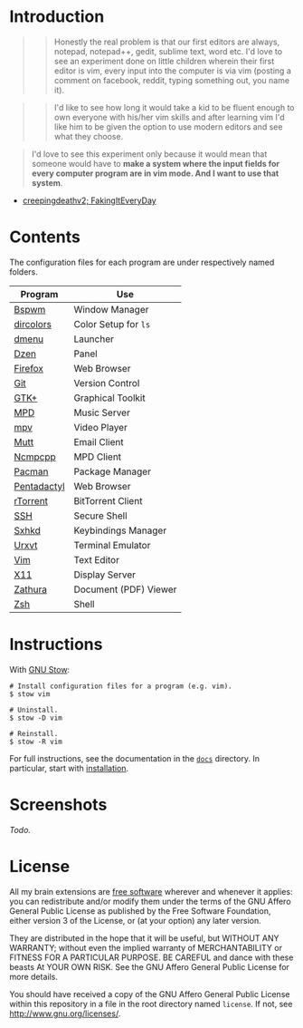 # Introduction

>> Honestly the real problem is that our first editors are always, notepad,
>> notepad++, gedit, sublime text, word etc. I'd love to see an experiment done
>> on little children wherein their first editor is vim, every input into the
>> computer is via vim (posting a comment on facebook, reddit, typing something
>> out, you name it).
 
>> I'd like to see how long it would take a kid to be fluent enough to own
>> everyone with his/her vim skills and after learning vim I'd like him to be
>> given the option to use modern editors and see what they choose.

> I'd love to see this experiment only because it would mean that someone
> would have to **make a system where the input fields for every computer
> program are in vim mode. And I want to use that system**.

- [creepingdeathv2; FakingItEveryDay][quote]

[quote]: https://www.reddit.com/r/vim/comments/2ww6fv/this_is_your_brain_on_vim/couym1j

# Contents

The configuration files for each program are under respectively named folders.

Program       | Use
-------       | ---
[Bspwm]       | Window Manager
[dircolors]   | Color Setup for `ls`
[dmenu]       | Launcher
[Dzen]        | Panel
[Firefox]     | Web Browser
[Git]         | Version Control
[GTK+]        | Graphical Toolkit
[MPD]         | Music Server
[mpv]         | Video Player
[Mutt]        | Email Client
[Ncmpcpp]     | MPD Client
[Pacman]      | Package Manager
[Pentadactyl] | Web Browser
[rTorrent]    | BitTorrent Client
[SSH]         | Secure Shell
[Sxhkd]       | Keybindings Manager
[Urxvt]       | Terminal Emulator
[Vim]         | Text Editor
[X11]         | Display Server
[Zathura]     | Document (PDF) Viewer
[Zsh]         | Shell

[Bspwm]:       https://github.com/baskerville/bspwm
[dircolors]:   https://www.gnu.org/software/coreutils/manual/html_node/dircolors-invocation.html
[dmenu]:       http://tools.suckless.org/dmenu/
[Dzen]:        http://robm.github.io/dzen/
[Firefox]:     https://mozilla.org/firefox
[Git]:         http://git-scm.com/
[GTK+]:        http://www.gtk.org/
[MPD]:         http://www.musicpd.org/
[mpv]:         http://mpv.io/
[Mutt]:        http://www.mutt.org/
[Ncmpcpp]:     http://ncmpcpp.rybczak.net/
[Pentadactyl]: http://5digits.org/pentadactyl/
[Pacman]:      https://www.archlinux.org/pacman/
[rTorrent]:    http://rakshasa.github.io/rtorrent/
[SSH]:         http://www.openssh.com/
[Sxhkd]:       https://github.com/baskerville/sxhkd
[Urxvt]:       http://software.schmorp.de/pkg/rxvt-unicode.html
[Vim]:         http://www.vim.org/
[X11]:         http://www.x.org/wiki/
[Zathura]:     https://pwmt.org/projects/zathura/
[Zsh]:         http://www.zsh.org/

# Instructions

With [GNU Stow]:

``` shell
# Install configuration files for a program (e.g. vim).
$ stow vim

# Uninstall.
$ stow -D vim

# Reinstall.
$ stow -R vim
```

For full instructions, see the documentation in the [`docs`] directory. In
particular, start with [installation][1].

[GNU Stow]:  https://www.gnu.org/software/stow/
[`docs`]:    docs
[1]:         docs/installation.md

# Screenshots

*Todo.*

# License

All my brain extensions are [free software] wherever and whenever it applies:
you can redistribute and/or modify them under the terms of the GNU Affero
General Public License as published by the Free Software Foundation, either
version 3 of the License, or (at your option) any later version.

They are distributed in the hope that it will be useful, but WITHOUT ANY
WARRANTY; without even the implied warranty of MERCHANTABILITY or FITNESS FOR A
PARTICULAR PURPOSE. BE CAREFUL and dance with these beasts At YOUR OWN RISK.
See the GNU Affero General Public License for more details.

You should have received a copy of the GNU Affero General Public License within
this repository in a file in the root directory named `license`. If not, see
<http://www.gnu.org/licenses/>.

[free software]: https://www.gnu.org/philosophy/free-sw.html

